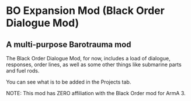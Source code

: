 # BO Expansion Mod (Black Order Dialogue Mod)
## A multi-purpose Barotrauma mod

The Black Order Dialogue Mod, for now, includes a load of dialogue, responses, order lines, as well as some other things like submarine parts and fuel rods.

You can see what is to be added in the Projects tab.

NOTE: This mod has ZERO affiliation with the Black Order mod for ArmA 3. 

